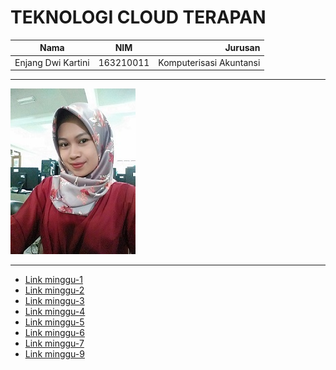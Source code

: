 # TEKNOLOGI CLOUD TERAPAN 

| Nama                | NIM           | Jurusan                |
| ------------------- |:-------------:| ----------------------:| 
| Enjang Dwi Kartini  | 163210011     | Komputerisasi Akuntansi|  
***
![alt text](https://github.com/EnjangDwiKartini/tct/blob/master/images/IMG_20180913_151527.jpg "Enjang DK")

***

- [Link minggu-1](https://github.com/EnjangDwiKartini/tct/tree/master/minggu-1)
- [Link minggu-2](https://github.com/EnjangDwiKartini/tct/tree/master/minggu-2)
- [Link minggu-3](https://github.com/EnjangDwiKartini/tct/tree/master/minggu-3) 
- [Link minggu-4](https://github.com/EnjangDwiKartini/tct/tree/master/minggu-4) 
- [Link minggu-5](https://github.com/EnjangDwiKartini/tct/tree/master/minggu-5) 
- [Link minggu-6](https://github.com/EnjangDwiKartini/tct/tree/master/minggu-6) 
- [Link minggu-7](https://github.com/EnjangDwiKartini/tct/tree/master/minggu-7) 
- [Link minggu-9](https://github.com/EnjangDwiKartini/tct/tree/master/minggu-9) 

